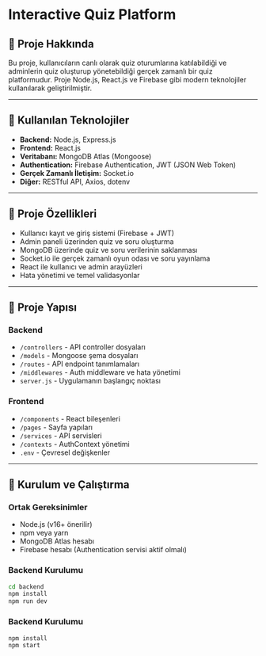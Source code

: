 # Interactive Quiz Platform

## 📌 Proje Hakkında

Bu proje, kullanıcıların canlı olarak quiz oturumlarına katılabildiği ve adminlerin quiz oluşturup yönetebildiği gerçek zamanlı bir quiz platformudur. Proje Node.js, React.js ve Firebase gibi modern teknolojiler kullanılarak geliştirilmiştir.

---

## 🚀 Kullanılan Teknolojiler

- **Backend:** Node.js, Express.js
- **Frontend:** React.js
- **Veritabanı:** MongoDB Atlas (Mongoose)
- **Authentication:** Firebase Authentication, JWT (JSON Web Token)
- **Gerçek Zamanlı İletişim:** Socket.io
- **Diğer:** RESTful API, Axios, dotenv

---

## 🎯 Proje Özellikleri

- Kullanıcı kayıt ve giriş sistemi (Firebase + JWT)
- Admin paneli üzerinden quiz ve soru oluşturma
- MongoDB üzerinde quiz ve soru verilerinin saklanması
- Socket.io ile gerçek zamanlı oyun odası ve soru yayınlama
- React ile kullanıcı ve admin arayüzleri
- Hata yönetimi ve temel validasyonlar

---

## 📂 Proje Yapısı

### Backend

- `/controllers` - API controller dosyaları
- `/models` - Mongoose şema dosyaları
- `/routes` - API endpoint tanımlamaları
- `/middlewares` - Auth middleware ve hata yönetimi
- `server.js` - Uygulamanın başlangıç noktası

### Frontend

- `/components` - React bileşenleri
- `/pages` - Sayfa yapıları
- `/services` - API servisleri
- `/contexts` - AuthContext yönetimi
- `.env` - Çevresel değişkenler

---

## 🔧 Kurulum ve Çalıştırma

### Ortak Gereksinimler

- Node.js (v16+ önerilir)
- npm veya yarn
- MongoDB Atlas hesabı
- Firebase hesabı (Authentication servisi aktif olmalı)

### Backend Kurulumu

```bash
cd backend
npm install
npm run dev
```
### Backend Kurulumu

```bash
npm install
npm start
```


